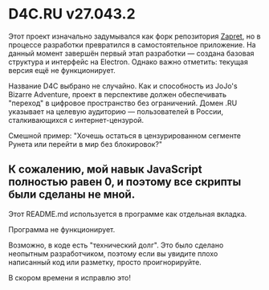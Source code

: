 # D4C.RU v27.043.2

Этот проект изначально задумывался как форк репозитория [Zapret](https://github.com/bol-van/zapret), но в процессе разработки превратился в самостоятельное приложение. На данный момент завершён первый этап разработки — создана базовая структура и интерфейс на Electron. Однако важно отметить: текущая версия ещё не функционирует.

Название D4C выбрано не случайно. Как и способность из JoJo's Bizarre Adventure, проект в перспективе должен обеспечивать "переход" в цифровое пространство без ограничений. Домен .RU указывает на целевую аудиторию — пользователей в России, сталкивающихся с интернет-цензурой.

Смешной пример:
"Хочешь остаться в цензурированном сегменте Рунета или перейти в мир без блокировок?"

## К сожалению, мой навык JavaScript полностью равен 0, и поэтому все скрипты были сделаны не мной.
Этот README.md используется в программе как отдельная вкладка.

Программа не функционирует.

Возможно, в коде есть "технический долг". Это было сделано неопытным разработчиком, поэтому если вы увидите плохо написанный код или разметку, просто проигнорируйте.

В скором времени я исправлю это!

